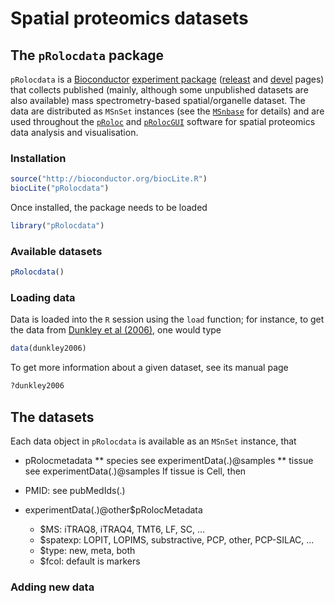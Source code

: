 Spatial proteomics datasets
============================

## The `pRolocdata` package

`pRolocdata` is a [Bioconductor](http://bioconductor.org/)
[experiment package](http://bioconductor.org/packages/release/BiocViews.html#___ExperimentData)
([releast](http://bioconductor.org/packages/release/data/experiment/html/pRolocdata.html)
and
[devel](http://bioconductor.org/packages/devel/data/experiment/html/pRolocdata.html)
pages) that collects published (mainly, although some unpublished
datasets are also available) mass spectrometry-based spatial/organelle
dataset. The data are distributed as `MSnSet` instances (see the
[`MSnbase`](http://www.bioconductor.org/packages/release/bioc/html/MSnbase.html)
for details) and are used throughout the
[`pRoloc`](http://bioconductor.org/packages/release/data/experiment/html/pRolocdata.html)
and
[`pRolocGUI`](http://bioconductor.org/packages/devel/bioc/html/pRolocGUI.html)
software for spatial proteomics data analysis and visualisation.

### Installation

```r
source("http://bioconductor.org/biocLite.R")
biocLite("pRolocdata")
```

Once installed, the package needs to be loaded

```r
library("pRolocdata")
```

### Available datasets

```r
pRolocdata()
```

### Loading data

Data is loaded into the `R` session using the `load` function; for
instance, to get the data from
[Dunkley et al (2006)](http://www.pnas.org/content/103/17/6518.abstract),
one would type

```r
data(dunkley2006)
```

To get more information about a given dataset, see its manual page

```r
?dunkley2006
```

## The datasets

Each data object in `pRolocdata` is available as an `MSnSet` instance, that 

* pRolocmetadata
** species 
   see experimentData(.)@samples
** tissue
   see experimentData(.)@samples
   If tissue is Cell, then 

- PMID: see pubMedIds(.)

- experimentData(.)@other$pRolocMetadata
  - $MS: iTRAQ8, iTRAQ4, TMT6, LF, SC, ...
  - $spatexp: LOPIT, LOPIMS, substractive, PCP, other, PCP-SILAC, ...
  - $type: new, meta, both
  - $fcol: default is markers

### Adding new data
